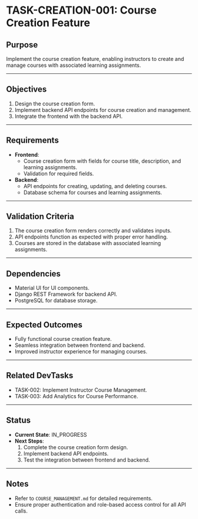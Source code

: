 # TASK-CREATION-001: Course Creation Feature

## Purpose

Implement the course creation feature, enabling instructors to create and manage courses with associated learning assignments.

---

## Objectives

1. Design the course creation form.
2. Implement backend API endpoints for course creation and management.
3. Integrate the frontend with the backend API.

---

## Requirements

- **Frontend**:
  - Course creation form with fields for course title, description, and learning assignments.
  - Validation for required fields.
- **Backend**:
  - API endpoints for creating, updating, and deleting courses.
  - Database schema for courses and learning assignments.

---

## Validation Criteria

1. The course creation form renders correctly and validates inputs.
2. API endpoints function as expected with proper error handling.
3. Courses are stored in the database with associated learning assignments.

---

## Dependencies

- Material UI for UI components.
- Django REST Framework for backend API.
- PostgreSQL for database storage.

---

## Expected Outcomes

- Fully functional course creation feature.
- Seamless integration between frontend and backend.
- Improved instructor experience for managing courses.

---

## Related DevTasks

- TASK-002: Implement Instructor Course Management.
- TASK-003: Add Analytics for Course Performance.

---

## Status

- **Current State**: IN_PROGRESS
- **Next Steps**:
  1. Complete the course creation form design.
  2. Implement backend API endpoints.
  3. Test the integration between frontend and backend.

---

## Notes

- Refer to `COURSE_MANAGEMENT.md` for detailed requirements.
- Ensure proper authentication and role-based access control for all API calls.
